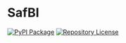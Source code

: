 # SafBI

[![PyPI Package](https://pypi.org/project/safbi.svg)](https://pypi.org/project/safbi)
[![Repository License](https://img.shields.io/badge/license-GPLv3-brightgreen.svg)](LICENSE)
